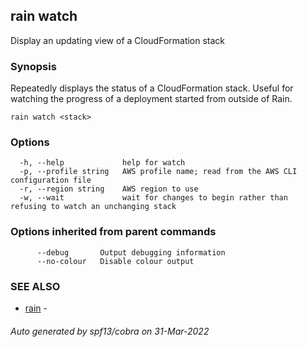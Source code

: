 ## rain watch

Display an updating view of a CloudFormation stack

### Synopsis

Repeatedly displays the status of a CloudFormation stack. Useful for watching the progress of a deployment started from outside of Rain.

```
rain watch <stack>
```

### Options

```
  -h, --help             help for watch
  -p, --profile string   AWS profile name; read from the AWS CLI configuration file
  -r, --region string    AWS region to use
  -w, --wait             wait for changes to begin rather than refusing to watch an unchanging stack
```

### Options inherited from parent commands

```
      --debug       Output debugging information
      --no-colour   Disable colour output
```

### SEE ALSO

* [rain](index.md)	 - 

###### Auto generated by spf13/cobra on 31-Mar-2022

